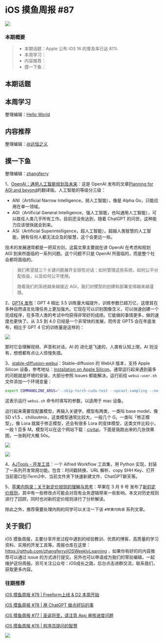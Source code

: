 # iOS 摸鱼周报 #87

![](https://cdn.zhangferry.com/Images/moyu_weekly_cover.jpeg)

### 本期概要

> * 本期话题：Apple 公布 iOS 16 的普及率已达 81%
> * 本周学习：
> * 内容推荐：
> * 摸一下鱼：

## 本期话题



## 本周学习

整理编辑：[Hello World](https://juejin.cn/user/2999123453164605/posts)



## 内容推荐

整理编辑：[@远恒之义](https://github.com/eternaljust)



## 摸一下鱼

整理编辑：[zhangferry](https://zhangferry.com)

1、[OpenAI：通用人工智能规划及未来](https://mp.weixin.qq.com/s/Ku97-qx0EGnV9NVU20LyAA)：这是 OpenAI 发布的文章[Planning for AGI and beyond](https://openai.com/blog/planning-for-agi-and-beyond "Planning for AGI and beyond")的翻译版。人工智能的等级分三级：

* ANI（Artificial Narrow Intelligence，弱人工智能），像是 Alpha Go，只能应用在单一领域。
* AGI（Artificial General Intelligence，强人工智能，也叫通用人工智能），可以胜任人类几乎所有工作。目前还没有达到，随着 ChatGPT 的问世，这种能力应该很快就会到来。
* ASI（Artificial Superintelligence，超人工智能）。超越人类智慧的人工智能，拥有任何人都无法企及的智慧，这个会更远一些。

技术的发展通常都是一把双刃剑，这篇文章主要就在讲 OpenAI 在考虑和规划 AGI 到来所面临的一系列问题。这个问题不只是 OpenAI 所面临的，而是整个社会都将面临的。

> 我们希望就三个关键问题展开全球性对话：如何管理这些系统，如何公平分配收益，以及如何公平使用。
>
> 随着我们的系统越来越接近 AGI，我们对模型的创建和部署变得越来越谨慎。

2、[GPT4 发布](https://openai.com/research/gpt-4 "GPT4 发布")：GPT 4 相比 3.5 训练量大幅提升，训练参数已超万亿，这使其在多种自然语言处理任务上更加强大。它现在可以识别图像含义，可以快速创建一个完成程序，在多项人类的考试中均获得非常好的成绩。它能做的事情更多，做的速度也更快了。从 3.5 到 4.0 已经是一个非常快的发展，而传言 GPT5 会在年底发布，相比于 GPT 4 它的训练量是这样的：

![](https://cdn.zhangferry.com/Images/202303152247544.png)

那时它会理解视频、声音和对话，AI 的 进化是飞速的，人类有认知上限，AI 则没有，想想都有点让人惊惶失措。

3、[stable-diffusion-webui](https://github.com/AUTOMATIC1111/stable-diffusion-webui "stable-diffusion-webui")：Stable-diffusion 的 WebUI 版本，支持 Apple Silicon 设备，参考地址：[Installation on Apple Silicon](https://github.com/AUTOMATIC1111/stable-diffusion-webui/wiki/Installation-on-Apple-Silicon "Installation on Apple Silicon")。通常运行起来遇到最多的问题就是环境的安装，大部分参照 Issues 都能解决。运行前给 `webui-user.sh`文件添加一个环境变量：

```bash
export COMMANDLINE_ARGS="--skip-torch-cuda-test --upcast-sampling --no-half-vae --use-cpu interrogate --xformers --disable-nan-check"
```

这表示运行 `webui.sh` 命令时填写的参数，以适用于 mac 设备。

运行起来需要现配置模型，再输入关键字。模型有两类，一类叫 base model，像 SD v1.5 、chilloutmix，这类模型通常比较大，一般几个 G。一类叫「修正模型」，像 Lora 就属于修正模型，还会有很多 Lora 的变体模型，这类文件比较小，一般 1 百多 M。模型可以在这个网站下载：[civitai](https://civitai.com/ "civitai")，下面是我跑出来的几张效果图，一张耗时大概 50s。

![](https://cdn.zhangferry.com/Images/00003-1295391836.png)

![](https://cdn.zhangferry.com/Images/00007-3265905480.png)

4、[AJTools - 开发工具](https://github.com/kaqijiang/AJTools-AlfredWorkflowa "AJTools - 开发工具")：一个 Alfred Workflow 工具集，用 Python 实现，封装了一系列开发常用功能。包含：时间戳转换、URL 解析、copy SHH Key、打开当前窗口在iTerm2中、当前文件夹下快速新建文件、ChatGPT聊天等。

5、[苹果内购录：关于新定价规则的理解与思考](https://mp.weixin.qq.com/s/ZQlBFHuRoDYmYpMfgnsp2Q)：苹果在 3 月 9 号 发布了[新的定价规则](https://developer.apple.com/cn/news/?id=dbrszv62 "Apple 新的定价规则")，其中有一些修改点可能会对现有业务逻辑带来一些影响。本文对历史规则进行了回顾，同时也对新的定价规则进行了分析解读。

除此之外，推荐需要处理内购的同学可以关注一下该 `#苹果内购录` 系列文章。



## 关于我们

iOS 摸鱼周报，主要分享开发过程中遇到的经验教训、优质的博客、高质量的学习资料、实用的开发工具等。周报仓库在这里：https://github.com/zhangferry/iOSWeeklyLearning ，如果你有好的的内容推荐可以通过 issue 的方式进行提交。另外也可以申请成为我们的常驻编辑，一起维护这份周报。另可关注公众号：iOS成长之路，后台点击进群交流，联系我们，获取更多内容。

### 往期推荐

[iOS 摸鱼周报 #79 | Freeform上线 & D2 本周开始](https://mp.weixin.qq.com/s/HdEhmXt60853tzM6xiVUwA)

[iOS 摸鱼周报 #78 |  用 ChatGPT 做点好玩的事 ](https://mp.weixin.qq.com/s/27J4NguYRsxYWmff_6iDcg)

[iOS 摸鱼周报 #77 | 圣诞将至，请注意 App 审核进度问题](https://mp.weixin.qq.com/s/yYdGO1kRcwQJ3-z-aavHYA)

[iOS 摸鱼周报 #76 | 程序员提问的智慧](https://mp.weixin.qq.com/s/5chb-a9u7VMdLis1FG6B6Q)

![](https://cdn.zhangferry.com/Images/WechatIMG384.jpeg)
